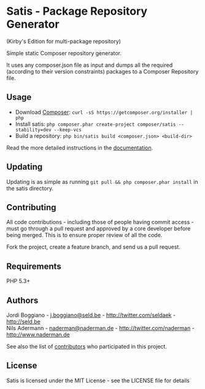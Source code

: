 Satis - Package Repository Generator
====================================
(Kirby's Edition for multi-package repository)

Simple static Composer repository generator.

It uses any composer.json file as input and dumps all the required (according
to their version constraints) packages to a Composer Repository file.

Usage
-----

- Download [Composer](https://getcomposer.org/download/): `curl -sS https://getcomposer.org/installer | php`
- Install satis: `php composer.phar create-project composer/satis --stability=dev --keep-vcs`
- Build a repository: `php bin/satis build <composer.json> <build-dir>`

Read the more detailed instructions in the 
[documentation](http://getcomposer.org/doc/articles/handling-private-packages-with-satis.md).

Updating
--------

Updating is as simple as running `git pull && php composer.phar install` in the satis directory.

Contributing
------------

All code contributions - including those of people having commit access -
must go through a pull request and approved by a core developer before being
merged. This is to ensure proper review of all the code.

Fork the project, create a feature branch, and send us a pull request.

Requirements
------------

PHP 5.3+

Authors
-------

Jordi Boggiano - <j.boggiano@seld.be> - <http://twitter.com/seldaek> - <http://seld.be><br />
Nils Adermann - <naderman@naderman.de> - <http://twitter.com/naderman> - <http://www.naderman.de><br />

See also the list of [contributors](https://github.com/composer/satis/contributors) who participated in this project.

License
-------

Satis is licensed under the MIT License - see the LICENSE file for details
